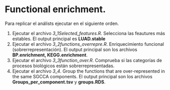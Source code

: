 # Functional enrichment.

Para replicar el análists ejecutar en el siguiente orden.

1. Ejecutar el archivo *3_1Selected_features.R*. Selecciona las feautures más estables. El output principal es **LUAD.stable**
2. Ejecutar el archivo *3_2functions_overrepre.R*. Enriquecimiento funcional (sobrerrepresentación). El output principal son los archivos **BP.enrichment, KEGG.enrichment**.
3. Ejecutar el archivo *3_3function_over.R*. Comprueba si las categorías de procesos biológicos están sobrerrepresentadas.
4. Ejecutar el archivo *3_4*. Group the functions that are over-represented in the same SGCCA components. El output principal son los archivos **Groups_per_component.tsv**  y **groups.RDS**.
